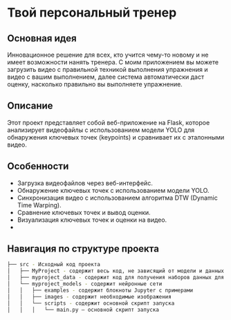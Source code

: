# Твой персональный тренер

## Основная идея

Инновационное решение для всех, кто учится чему-то новому и не имеет возможности нанять тренера. 
С моим приложением вы можете загрузить видео с правильной техникой выполнения упражнения и видео с вашим выполнением, далее система автоматически даст оценку, насколько правильно вы выполняете упражнение.

## Описание

Этот проект представляет собой веб-приложение на Flask, которое анализирует видеофайлы с использованием модели YOLO для обнаружения ключевых точек (keypoints) и сравнивает их с эталонными видео.

## Особенности

- Загрузка видеофайлов через веб-интерфейс.
- Обнаружение ключевых точек с использованием модели YOLO.
- Синхронизация видео с использованием алгоритма DTW (Dynamic Time Warping).
- Сравнение ключевых точек и вывод оценки.
- Визуализация ключевых точек и оценки на видео.
- 
## Навигация по структуре проекта

```bash
├── src - Исходный код проекта
│   ├── MyProject - содержит весь код, не зависящий от модели и данных
│   ├── myproject_data - содержит код для получения наборов данных для исследований
│   └── myproject_models - содержит нейронные сети
│   │   ├── examples - содержит блокноты Jupyter c примерами
│   │   ├── images - содержит необходимые изображения
│   │   └── scripts - содержит основной скрипт запуска
│   │   │   └── main.py — основной скрипт запуска
```
